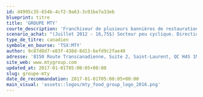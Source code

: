 ```yaml
---
id: d4995c35-654b-4cf2-9a63-3c01be7a33eb
blueprint: titre
title: 'GROUPE MTY'
courte_description: 'Franchiseur de plusieurs bannières de restauration rapide'
scenario_achat: "(Juillet 2012 - 16,75$) Secteur peu cyclique. Direction a fait ses preuves et de haute qualité (pas d'options, M. Ma et administrateurs détiennent beaucoup d'actions). Bien diversifié et potentiel de croissance par acquisition. Barrières = diversité des bannières, économies d'échelle, rapport de force auprès des propriétaires immobiliers). Bilan solide. Peu d'immobilisations = modèle de franchises. Vaut prime par rapport à l'évaluation du marché pour qualité du modèle et de la direction et potentiel de croissance par acquisitions à long terme."
type_de_titre: canadien
symbole_en_bourse: 'TSX:MTY'
author: 9c87d8d7-e83f-438d-8d13-6efd9c2fae40
adresse: '8150 Route Transcanadienne, Suite 2, Saint-Laurent, QC H4S 1M5'
site_web: www.mtygroup.com
updated_at: 2017-01-01T05:00:05+00:00
slug: groupe-mty
date_de_recommandation: 2017-01-01T05:00:05+00:00
main_visual: 'assets::logos/mty_food_group_logo_2016.png'
---
```


